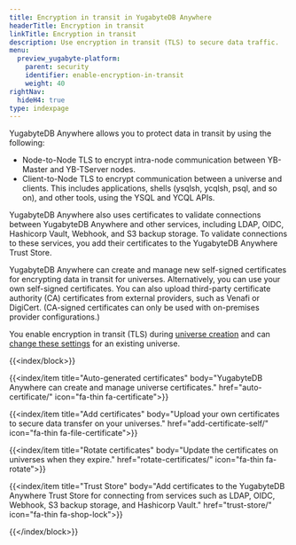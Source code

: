 ```yaml
---
title: Encryption in transit in YugabyteDB Anywhere
headerTitle: Encryption in transit
linkTitle: Encryption in transit
description: Use encryption in transit (TLS) to secure data traffic.
menu:
  preview_yugabyte-platform:
    parent: security
    identifier: enable-encryption-in-transit
    weight: 40
rightNav:
  hideH4: true
type: indexpage
---
```


YugabyteDB Anywhere allows you to protect data in transit by using the following:

- Node-to-Node TLS to encrypt intra-node communication between YB-Master and YB-TServer nodes.
- Client-to-Node TLS to encrypt communication between a universe and clients. This includes applications, shells (ysqlsh, ycqlsh, psql, and so on), and other tools, using the YSQL and YCQL APIs.

YugabyteDB Anywhere also uses certificates to validate connections between YugabyteDB Anywhere and other services, including LDAP, OIDC, Hashicorp Vault, Webhook, and S3 backup storage. To validate connections to these services, you add their certificates to the YugabyteDB Anywhere Trust Store.

YugabyteDB Anywhere can create and manage new self-signed certificates for encrypting data in transit for universes. Alternatively, you can use your own self-signed certificates. You can also upload third-party certificate authority (CA) certificates from external providers, such as Venafi or DigiCert. (CA-signed certificates can only be used with on-premises provider configurations.)

You enable encryption in transit (TLS) during [universe creation](../../create-deployments/create-universe-multi-zone/) and can [change these settings](rotate-certificates/) for an existing universe.

{{<index/block>}}

  {{<index/item
    title="Auto-generated certificates"
    body="YugabyteDB Anywhere can create and manage universe certificates."
    href="auto-certificate/"
    icon="fa-thin fa-certificate">}}

  {{<index/item
    title="Add certificates"
    body="Upload your own certificates to secure data transfer on your universes."
    href="add-certificate-self/"
    icon="fa-thin fa-file-certificate">}}

  {{<index/item
    title="Rotate certificates"
    body="Update the certificates on universes when they expire."
    href="rotate-certificates/"
    icon="fa-thin fa-rotate">}}

  {{<index/item
    title="Trust Store"
    body="Add certificates to the YugabyteDB Anywhere Trust Store for connecting from services such as LDAP, OIDC, Webhook, S3 backup storage, and Hashicorp Vault."
    href="trust-store/"
    icon="fa-thin fa-shop-lock">}}

{{</index/block>}}
